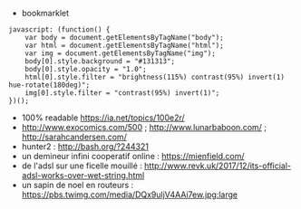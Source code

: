 * bookmarklet

```
javascript: (function() {
    var body = document.getElementsByTagName("body");
    var html = document.getElementsByTagName("html");
    var img = document.getElementsByTagName("img");
    body[0].style.background = "#131313";
    body[0].style.opacity = "1.0";
    html[0].style.filter = "brightness(115%) contrast(95%) invert(1) hue-rotate(180deg)";
    img[0].style.filter = "contrast(95%) invert(1)";
})();
```

* 100% readable https://ia.net/topics/100e2r/
* http://www.exocomics.com/500 ; http://www.lunarbaboon.com/ ; http://sarahcandersen.com/
* hunter2 : http://bash.org/?244321
* un demineur infini cooperatif online : https://mienfield.com/
* de l'adsl sur une ficelle mouillé : http://www.revk.uk/2017/12/its-official-adsl-works-over-wet-string.html
* un sapin de noel en routeurs : https://pbs.twimg.com/media/DQx9uljV4AAi7ew.jpg:large
